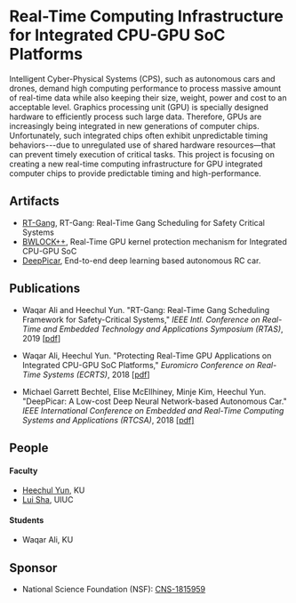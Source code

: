 # Real-Time Computing Infrastructure for Integrated CPU-GPU SoC Platforms

Intelligent Cyber-Physical Systems (CPS), such as autonomous cars and drones, demand high computing performance to process massive amount of real-time data while also keeping their size, weight, power and cost to an acceptable level. Graphics processing unit (GPU) is specially designed hardware to efficiently process such large data. Therefore, GPUs are increasingly being integrated in new generations of computer chips. Unfortunately, such integrated chips often exhibit unpredictable timing behaviors---due to unregulated use of shared hardware resources—that can prevent timely execution of critical tasks. This project is focusing on creating a new real-time computing infrastructure for GPU integrated computer chips to provide predictable timing and high-performance. 

## Artifacts

* [RT-Gang](https://github.com/CSL-KU/RT-Gang), RT-Gang: Real-Time Gang Scheduling for Safety Critical Systems
* [BWLOCK++](https://github.com/wali-ku/BWLOCK-GPU), Real-Time GPU kernel protection mechanism for Integrated CPU-GPU SoC
* [DeepPicar](https://github.com/mbechtel2/DeepPicar-v2), End-to-end deep learning based autonomous RC car.

## Publications

* Waqar Ali and Heechul Yun. "RT-Gang: Real-Time Gang Scheduling Framework for Safety-Critical Systems," _IEEE Intl. Conference on Real-Time and Embedded Technology and Applications Symposium (RTAS)_, 2019 [[pdf](http://www.ittc.ku.edu/~heechul/papers/rtgang-rtas2019-camera.pdf)]

* Waqar Ali, Heechul Yun. "Protecting Real-Time GPU Applications on Integrated CPU-GPU SoC Platforms," _Euromicro Conference on Real-Time Systems (ECRTS)_, 2018 [[pdf](http://drops.dagstuhl.de/opus/volltexte/2018/8983/pdf/LIPIcs-ECRTS-2018-19.pdf)] 

* Michael Garrett Bechtel, Elise McEllhiney, Minje Kim, Heechul Yun. "DeepPicar: A Low-cost Deep Neural Network-based Autonomous Car." _IEEE International Conference on Embedded and Real-Time Computing Systems and Applications (RTCSA)_, 2018 [[pdf]](https://arxiv.org/pdf/1712.08644.pdf) 


## People

#### Faculty 
  * [Heechul Yun](https://ittc.ku.edu/~heechul), KU
  * [Lui Sha](http://publish.illinois.edu/cpsintegrationlab/people/lui-sha/), UIUC

#### Students
  * Waqar Ali, KU

## Sponsor

* National Science Foundation (NSF): [CNS-1815959](https://nsf.gov/awardsearch/showAward?AWD_ID=1815959&HistoricalAwards=false)
